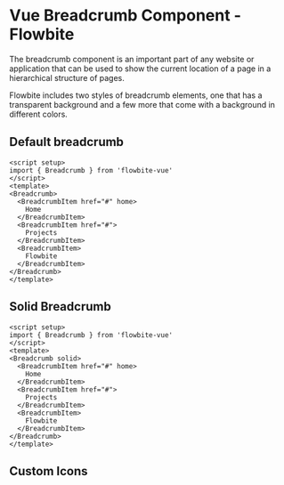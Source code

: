 <script setup>
import BreadcrumbExample from './breadcrumb/examples/BreadcrumbExample.vue'
import BreadcrumbSolidExample from './breadcrumb/examples/BreadcrumbSolidExample.vue'
import BreadcrumbCustomIconsExample from './breadcrumb/examples/BreadcrumbCustomIconsExample.vue'
</script>
# Vue Breadcrumb Component - Flowbite
The breadcrumb component is an important part of any website or application that can be used to show the current location of a page in a hierarchical structure of pages.

Flowbite includes two styles of breadcrumb elements, one that has a transparent background and a few more that come with a background in different colors.

## Default breadcrumb

<BreadcrumbExample />

```vue
<script setup>
import { Breadcrumb } from 'flowbite-vue'
</script>
<template>
<Breadcrumb>
  <BreadcrumbItem href="#" home>
    Home
  </BreadcrumbItem>
  <BreadcrumbItem href="#">
    Projects
  </BreadcrumbItem>
  <BreadcrumbItem>
    Flowbite
  </BreadcrumbItem>
</Breadcrumb>
</template>
```

## Solid Breadcrumb

<BreadcrumbSolidExample />

```vue
<script setup>
import { Breadcrumb } from 'flowbite-vue'
</script>
<template>
<Breadcrumb solid>
  <BreadcrumbItem href="#" home>
    Home
  </BreadcrumbItem>
  <BreadcrumbItem href="#">
    Projects
  </BreadcrumbItem>
  <BreadcrumbItem>
    Flowbite
  </BreadcrumbItem>
</Breadcrumb>
</template>
```

## Custom Icons

<BreadcrumbCustomIconsExample />
